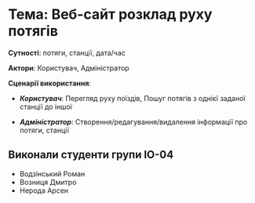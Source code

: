 
# Тема: Веб-сайт розклад руху потягів
**Сутності**: потяги, станції, дата/час 

**Актори**: Користувач, Адміністратор 

**Сценарії використання**: 

+ ___Користувач___: Перегляд руху поїздів, Пошуг потягів з однієї заданої станції до іншої 

+ ___Адміністратор___: Створення/редагування/видалення інформації про потяги, станції 

## Виконали студенти групи ІО-04 
  - Водзінський Роман
  - Возниця Дмитро
  - Нерода Арсен
  

